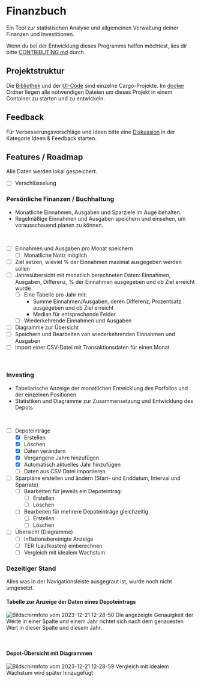 # Finanzbuch
Ein Tool zur statistischen Analyse und allgemeinen Verwaltung deiner Finanzen und Investitionen.

Wenn du bei der Entwicklung dieses Programms helfen möchtest, lies dir bitte [CONTRIBUTING.md](/CONTRIBUTING.md) durch.

## Projektstruktur
Die [Bibliothek](/finanzbuch_lib) und der [UI-Code](/tauri) sind einzelne Cargo-Projekte.
Im [docker](/docker) Ordner liegen alle notwendigen Dateien um dieses Projekt in einem Container zu starten und zu entwickeln.

## Feedback
Für Verbesserungsvorschläge und Ideen bitte eine [Diskussion](https://github.com/robertosw/finanzbuch/discussions/categories/ideas-feedback) in der Kategorie Ideen & Feedback starten.

## Features / Roadmap
Alle Daten werden lokal gespeichert.
- [ ] Verschlüsselung

### Persönliche Finanzen / Buchhaltung

- Monatliche Einnahmen, Ausgaben und Sparziele im Auge behalten.
- Regelmäßige Einnahmen und Ausgaben speichern und einsehen, um vorausschauend planen zu können.

<br>

- [ ] Einnahmen und Ausgaben pro Monat speichern
  - [ ] Monatliche Notiz möglich
- [ ] Ziel setzen, wieviel % der Einnahmen maximal ausgegeben werden sollen
- [ ] Jahresübersicht mit monatlich berechneten Daten: Einnahmen, Ausgaben, Differenz, % der Einnahmen ausgegeben und ob Ziel erreicht wurde
  - [ ] Eine Tabelle pro Jahr mit:
    - Summe Einnahmen/Ausgaben, deren Differenz, Prozentsatz ausgegeben und ob Ziel erreicht
    - Median für entsprechende Felder
  - [ ] Wiederkehrende Einnahmen und Ausgaben
- [ ] Diagramme zur Übersicht
- [ ] Speichern und Bearbeiten von wiederkehrenden Einnahmen und Ausgaben
- [ ] Import einer CSV-Datei mit Transaktionsdaten für einen Monat

<br>

### Investing
- Tabellarische Anzeige der monatlichen Entwicklung des Porfolios und der einzelnen Positionen
- Statistiken und Diagramme zur Zusammensetzung und Entwicklung des Depots

<br>

- [ ] Depoteinträge
  - [x] Erstellen
  - [x] Löschen
  - [x] Daten verändern
  - [x] Vergangene Jahre hinzufügen
  - [x] Automatisch aktuelles Jahr hinzufügen
  - [ ] Daten aus CSV Datei importieren
- [ ] Sparpläne erstellen und ändern (Start- und Enddatum, Interval und Sparrate)
  - [ ] Bearbeiten für jeweils ein Depoteintrag:
    - [ ] Erstellen
    - [ ] Löschen
  - [ ] Bearbeiten für mehrere Depoteinträge gleichzeitig
    - [ ] Erstellen
    - [ ] Löschen
- [ ] Übersicht (Diagramme)
  - [ ] Inflationsbereinigte Anzeige
  - [ ] TER (Laufkosten) einberechnen
  - [ ] Vergleich mit idealem Wachstum

### Dezeitiger Stand
Alles was in der Navigationsleiste ausgegraut ist, wurde noch nicht umgesetzt.

#### Tabelle zur Anzeige der Daten eines Depoteintrags
![Bildschirmfoto vom 2023-12-21 12-28-50](https://github.com/robertosw/finanzbuch/assets/47303535/5344f357-347f-49f6-a6da-dd83566624f0)
Die angezeigte Genauigkeit der Werte in einer Spalte und einem Jahr richtet sich nach dem genauesten Wert in dieser Spalte und diesem Jahr.

<br>

#### Depot-Übersicht mit Diagrammen
![Bildschirmfoto vom 2023-12-21 12-28-59](https://github.com/robertosw/finanzbuch/assets/47303535/95df72f1-7925-4f9c-a575-623a443d0107)
Vergleich mit idealem Wachstum wird später hinzugefügt
